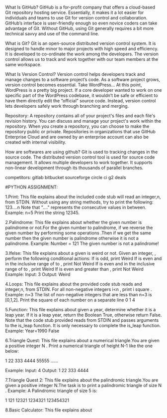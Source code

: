 What Is GitHub?
GitHub is a for-profit company that offers a cloud-based Git repository hosting service.
Essentially, it makes it a lot easier for individuals and teams to use Git for version control and collaboration.
GitHub’s interface is user-friendly enough so even novice coders can take advantage of Git.
Without GitHub, using Git generally requires a bit more technical savvy and use of the command line.


What is Git?
Git is an open-source distributed version control system. 
It is designed to handle minor to major projects with high speed and efficiency. 
It is developed to co-ordinate the work among the developers.
The version control allows us to track and work together with our team members at the same workspace.


What Is Version Control?
Version control helps developers track and manage changes to a software project’s code.
As a software project grows, version control becomes essential. Take WordPress…
At this point, WordPress is a pretty big project.
If a core developer wanted to work on one specific part of the WordPress codebase,
it wouldn’t be safe or efficient to have them directly edit the “official” source code.
Instead, version control lets developers safely work through branching and merging.



Repository:
A repository contains all of your project's files and each file's revision history. 
You can discuss and manage your project's work within the repository.
When you create a repository, you can choose to make the repository public or private.
Repositories in organizations that use GitHub Enterprise Cloud and are owned by an enterprise account can also be created with internal visibility.



How are softwares are using github?
Git is used to tracking changes in the source code.
The distributed version control tool is used for source code management.
It allows multiple developers to work together.
It supports non-linear development through its thousands of parallel branches.

competitors:
gitlab
bitbucket
sourceforge
circle ci
g2 deals
 
 #PYTHON ASSIGNMENT:
 
 1.Print: 
         This file explains about the included code stub will read an integer,n, from STDIN.
Without using any string methods, try to print the following:
123....n
Note that "...." represents the consecutive values in between.
Example: 
n=5
Print the string 12345.

2.Palindrome:
         This file explains about whether the given number is palindrome or not.For the given number to palindrome, if we reverse the given number by performing some 
operations .Then if we get the same number then the given number is palindrome otherwise it is not a palindrome.
Example:
Number = 121
The given number is not a palindrome!

3.Ifelse:
         This file explains about a given is weird or not. Given an integer, , perform the following conditional actions:
If  is odd, print Weird
If  is even and in the inclusive range of  to , print Not Weird
If  is even and in the inclusive range of  to , print Weird
If  is even and greater than , print Not Weird
Example:
Input:
3
Output:
Weird

4.Loops:
         This file explains about the provided code stub reads and integer,n, from STDIN. For all non-negative integers i<n , print i square .
Example:
n=3
The list of non-negative integers that are less than n=3 is [0,1,2]. 
Print the square of each number on a separate line
0
1
4

5.Function:
         This file explains about given a year, determine whether it is a leap year. If it is a leap year, return the Boolean True, otherwise return False.
Note that the code stub provided reads from STDIN and passes arguments to the is_leap function. It is only necessary to complete the is_leap function.
Example:
Year=1990
False

6.Triangle Quest:
         This file explains about a numerical triangle.You are given a positive integer N . Print a numerical triangle of height N-1 like the one below:

1
22
333
4444
55555
......
 
Example:
Input:
4
Output:
1
22
333
4444

7.Triangle Quest 2:
         This file explains about the palindromic triangle.You are given a positive integer N.The task is to print a palindromic triangle of size N .
Example: 
A Palindromic triangle of size 5 is:

1
121
12321
1234321
123454321
 
8.Basic Calculator:
         This file explains about 
 
 
         
